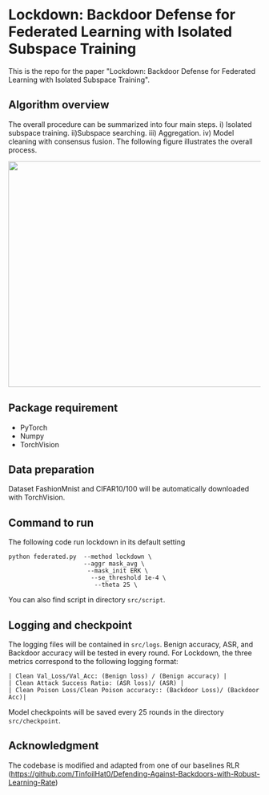 

# Lockdown: Backdoor Defense for Federated Learning with Isolated Subspace Training
This is the repo for the paper "Lockdown: Backdoor Defense for Federated Learning with Isolated Subspace Training".

## Algorithm overview
The overall procedure can be summarized into four main steps. i) Isolated subspace training. ii)Subspace searching. iii) Aggregation. iv) Model cleaning with consensus fusion.
The following figure illustrates the overall process. 
<div align=center><img width="700" height="450" src="https://github.com/LockdownAuthor/Lockdown/blob/main/materials/system.png"/></div>


## Package requirement
* PyTorch 
* Numpy
* TorchVision

## Data  preparation
Dataset FashionMnist and CIFAR10/100 will be automatically downloaded with TorchVision.

## Command to run
The following code run lockdown in its default setting
```
python federated.py  --method lockdown \
                     --aggr mask_avg \
                      --mask_init ERK \
                       --se_threshold 1e-4 \
                        --theta 25 \
```
You can also find script in directory `src/script`.

## Logging and checkpoint
The logging files will be contained in `src/logs`. Benign accuracy, ASR, and Backdoor accuracy will be tested in every round.
For Lockdown, the three metrics correspond to the following logging format:
```
| Clean Val_Loss/Val_Acc: (Benign loss) / (Benign accuracy) |
| Clean Attack Success Ratio: (ASR loss)/ (ASR) |
| Clean Poison Loss/Clean Poison accuracy:: (Backdoor Loss)/ (Backdoor Acc)|
```
Model checkpoints will be saved every 25 rounds in the directory `src/checkpoint`.

## Acknowledgment
The codebase is modified and adapted from one of our baselines RLR (https://github.com/TinfoilHat0/Defending-Against-Backdoors-with-Robust-Learning-Rate)





